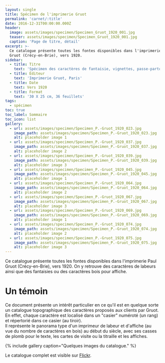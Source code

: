 ```yaml
---
layout: single
title: Spécimen de l'imprimerie Gruot
permalink: 'carnet/:title'
date: 2016-12-31T00:00:00.000Z
header:
  image: assets/images/specimen/Specimen_Gruot_1920_001.jpg
  teaser: assets/images/specimen/Specimen_Gruot_1920_001.jpg
  caption: 'Page de titre, détail'
excerpt: >-
  Ce catalogue présente toutes les fontes disponibles dans l'imprimerie Paul
  Gruot (Crécy-en-Brie), vers 1920.
sidebar:
  - title: Titre
    text: 'Spécimen des caractères de fantaisie, vignettes, passe-partout, etc.'
  - title: Éditeur
    text: 'Imprimerie Gruot, Paris'
  - title: Date
    text: Vers 1920
  - title: Format
    text: '30 X 25 cm, 36 feuillets'
tags:
  - spécimen
toc: true
toc_label: Sommaire
toc_icon: list
gallery:
  - url: assets/images/specimen/Specimen_P.-Gruot_1920_023.jpg
    image_path: assets/images/specimen/Specimen_P.-Gruot_1920_023.jpg
    alt: placeholder image 1
  - url: assets/images/specimen/Specimen_P.-Gruot_1920_037.jpg
    image_path: assets/images/specimen/Specimen_P.-Gruot_1920_037.jpg
    alt: placeholder image 2
  - url: assets/images/specimen/Specimen_P.-Gruot_1920_039.jpg
    image_path: assets/images/specimen/Specimen_P.-Gruot_1920_039.jpg
    alt: placeholder image 3
  - url: assets/images/specimen/Specimen_P.-Gruot_1920_045.jpg
    image_path: assets/images/specimen/Specimen_P.-Gruot_1920_045.jpg
    alt: placeholder image 1
  - url: assets/images/specimen/Specimen_P.-Gruot_1920_064.jpg
    image_path: assets/images/specimen/Specimen_P.-Gruot_1920_064.jpg
    alt: placeholder image 2
  - url: assets/images/specimen/Specimen_P.-Gruot_1920_067.jpg
    image_path: assets/images/specimen/Specimen_P.-Gruot_1920_067.jpg
    alt: placeholder image 3
  - url: assets/images/specimen/Specimen_P.-Gruot_1920_069.jpg
    image_path: assets/images/specimen/Specimen_P.-Gruot_1920_069.jpg
    alt: placeholder image 1
  - url: assets/images/specimen/Specimen_P.-Gruot_1920_074.jpg
    image_path: assets/images/specimen/Specimen_P.-Gruot_1920_074.jpg
    alt: placeholder image 2
  - url: assets/images/specimen/Specimen_P.-Gruot_1920_075.jpg
    image_path: assets/images/specimen/Specimen_P.-Gruot_1920_075.jpg
    alt: placeholder image 3
---
```


Ce catalogue présente toutes les fontes disponibles dans l'imprimerie Paul Gruot (Crécy-en-Brie), vers 1920\. On y retrouve des caractères de labeurs ainsi que des fantaisies ou des caractères bois pour affiche.

# Un témoin

Ce document présente un intérêt particulier en ce qu'il est en quelque sorte un catalogue topographique des caractères proposés aux clients par Gruot. En effet, chaque caractère est localisé dans un "casier" numéroté (un rang) et répertorié dans ce casier (au tiroir).<br>
Il représente le panorama type d'un imprimeur de labeur et d'affiche (au vue du nombre de caractères en bois) au début du siècle, avec ses casses de plomb pour le texte, les cartes de visite ou la titraille et les affiches.

{% include gallery caption="Quelques images du catalogue." %}

Le catalogue complet est visible sur [Flickr](https://www.flickr.com/photos/46165392@N05/albums/72157631869919856).
